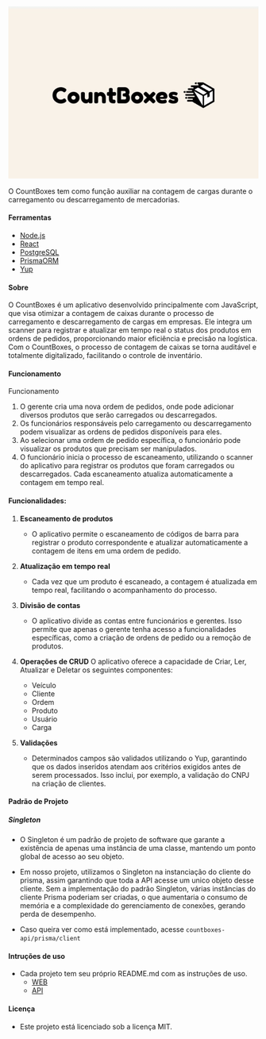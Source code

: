 <p align="center">
<img src="../public/aaaa.jpeg">
</p>

O CountBoxes tem como função auxiliar na contagem de cargas durante o carregamento ou descarregamento de mercadorias.

#### Ferramentas

- [Node.js](https://nodejs.org/pt)
- [React](https://react.dev)
- [PostgreSQL](https://www.postgresql.org)
- [PrismaORM](https://www.prisma.io)
- [Yup](https://www.npmjs.com/package/yup)

#### Sobre

O CountBoxes é um aplicativo desenvolvido principalmente com JavaScript, que visa otimizar a contagem de caixas durante o processo de carregamento e descarregamento de cargas em empresas. Ele integra um scanner para registrar e atualizar em tempo real o status dos produtos em ordens de pedidos, proporcionando maior eficiência e precisão na logística. Com o CountBoxes, o processo de contagem de caixas se torna auditável e totalmente digitalizado, facilitando o controle de inventário.

#### Funcionamento

Funcionamento

1. O gerente cria uma nova ordem de pedidos, onde pode adicionar diversos produtos que serão carregados ou descarregados.
2. Os funcionários responsáveis pelo carregamento ou descarregamento podem visualizar as ordens de pedidos disponíveis para eles.
3. Ao selecionar uma ordem de pedido específica, o funcionário pode visualizar os produtos que precisam ser manipulados.
4. O funcionário inicia o processo de escaneamento, utilizando o scanner do aplicativo para registrar os produtos que foram carregados ou descarregados. Cada escaneamento atualiza automaticamente a contagem em tempo real.

#### Funcionalidades:

1. **Escaneamento de produtos**
   - O aplicativo permite o escaneamento de códigos de barra para registrar o produto correspondente e atualizar automaticamente a contagem de itens em uma ordem de pedido.
2. **Atualização em tempo real**

   - Cada vez que um produto é escaneado, a contagem é atualizada em tempo real, facilitando o acompanhamento do processo.

3. **Divisão de contas**

   - O aplicativo divide as contas entre funcionários e gerentes. Isso permite que apenas o gerente tenha acesso a funcionalidades específicas, como a criação de ordens de pedido ou a remoção de produtos.

4. **Operações de CRUD**
   O aplicativo oferece a capacidade de Criar, Ler, Atualizar e Deletar os seguintes componentes:

   - Veículo
   - Cliente
   - Ordem
   - Produto
   - Usuário
   - Carga

5. **Validações**
   - Determinados campos são validados utilizando o Yup, garantindo que os dados inseridos atendam aos critérios exigidos antes de serem processados. Isso inclui, por exemplo, a validação do CNPJ na criação de clientes.

#### Padrão de Projeto

##### Singleton

- O Singleton é um padrão de projeto de software que garante a existência de apenas uma instância de uma classe, mantendo um ponto global de acesso ao seu objeto.

- Em nosso projeto, utilizamos o Singleton na instanciação do cliente do prisma, assim garantindo que toda a API acesse um unico objeto desse cliente. Sem a implementação do padrão Singleton, várias instâncias do cliente Prisma poderiam ser criadas, o que aumentaria o consumo de memória e a complexidade do gerenciamento de conexões, gerando perda de desempenho.

- Caso queira ver como está implementado, acesse `countboxes-api/prisma/client`

#### Intruções de uso

- Cada projeto tem seu próprio README.md com as instruções de uso.
  - [WEB](https://github.com/CountBoxes/countboxes-web)
  - [API](https://github.com/CountBoxes/countboxes-api)
 
 #### Licença
- Este projeto está licenciado sob a licença MIT.
